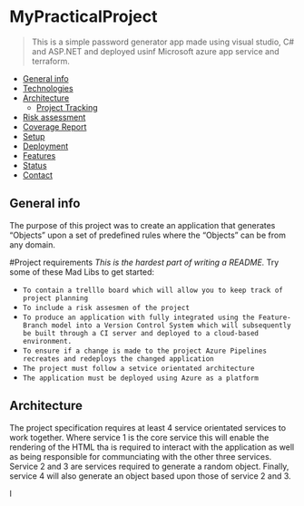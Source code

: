 # MyPracticalProject
> This is a simple password generator app made using visual studio, C# and ASP.NET and deployed usinf Microsoft azure app service and terraform.

* [General info](#general-info)
* [Technologies](#technologies)
* [Architecture](#architecture)
   * [Project Tracking](#project-tracking)
* [Risk assessment](#risk-assessment)
* [Coverage Report](#coverage-report)
* [Setup](#setup)
* [Deployment](#deployment)
* [Features](#features)
* [Status](#status)
* [Contact](#contact)


## General info
The purpose of this project was to create an application that generates “Objects” upon a set of predefined rules where the “Objects” can be from any domain.

#Project requirements 
*This is the hardest part of writing a README.* Try some of these Mad Libs to
  get started:

  * `To contain a trelllo board which will allow you to keep track of project planning`
  * `To include a risk assesmen of the project`
  * `To produce an application with fully integrated using the Feature-Branch model into a Version Control System which will subsequently be built through a CI server and deployed to a cloud-based environment.`
  * `To ensure if a change is made to the project Azure Pipelines recreates and redeploys the changed application`
  * `The project must follow a setvice orientated architecture`
  * `The application must be deployed using Azure as a platform`

## Architecture 
The project specification requires at least 4 service orientated services to work together. Where service 1 is the core service this will enable the rendering of the HTML tha is required to interact with the application as well as being responsible for communciating with the other three services. Service 2 and 3 are services required to generate a random object.  Finally, service 4 will also generate an object based upon those of service 2 and 3.

I
